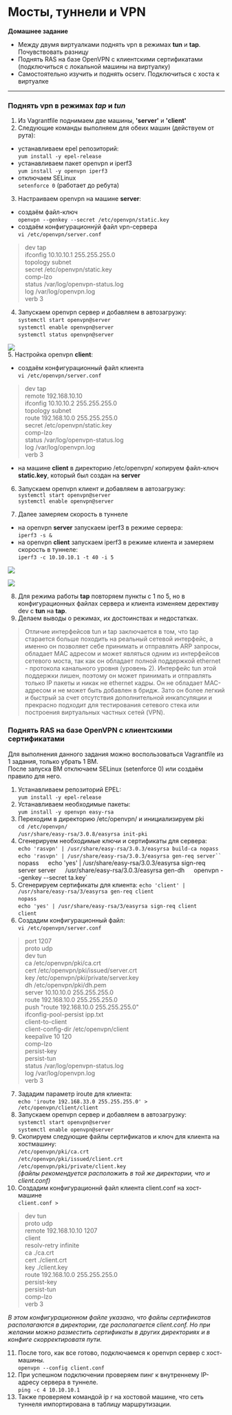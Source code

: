 # Мосты, туннели и VPN 
**Домашнее задание**  
- Между двумя виртуалками поднять vpn в режимах **tun** и **tap**. Почувствовать разницу
- Поднять RAS на базе OpenVPN с клиентскими сертификатами (подключиться с локальной машины на виртуалку)
- Самостоятельно изучить и поднять ocserv. Подключиться с хоста к виртуалке

---
### Поднять vpn в режимах *tap* и *tun*  

1. Из Vagrantfile поднимаем две машины, **'server'** и **'client'**  
2. Следующие команды выполняем для обеих машин (действуем от рута):  
- устанавливаем epel репозиторий:  
`yum install -y epel-release`  
- устанавливаем пакет openvpn и iperf3  
`yum install -y openvpn iperf3`  
- отключаем SELinux  
`setenforce 0` (работает до ребута)
3. Настраиваем openvpn на машине **server**:  
- создаём файл-ключ  
`openvpn --genkey --secret /etc/openvpn/static.key`  
- создаём конфигурационнýй файл vpn-сервера  
`vi /etc/openvpn/server.conf`  

> dev tap  
> ifconfig 10.10.10.1 255.255.255.0  
> topology subnet  
> secret /etc/openvpn/static.key  
> comp-lzo  
> status /var/log/openvpn-status.log  
> log /var/log/openvpn.log  
> verb 3  
4. Запускаем openvpn сервер и добавляем в автозагрузку:  
`systemctl start openvpn@server`  
`systemctl enable openvpn@server`  
`systemctl status openvpn@server`  

![](https://github.com/remizovk/vpn/blob/8ccdde866dca205ae01bf41f4f82852c671885ec/screenshots/%D0%A1%D0%BD%D0%B8%D0%BC%D0%BE%D0%BA%20%D1%8D%D0%BA%D1%80%D0%B0%D0%BD%D0%B0%20%D0%BE%D1%82%202022-09-19%2015-11-06.png)  
5. Настройка openvpn **client**:  
- создаём конфигурационный файл клиента  
`vi /etc/openvpn/server.conf`  

> dev tap  
> remote 192.168.10.10  
> ifconfig 10.10.10.2 255.255.255.0  
> topology subnet  
> route 192.168.10.0 255.255.255.0  
> secret /etc/openvpn/static.key  
> comp-lzo  
> status /var/log/openvpn-status.log  
> log /var/log/openvpn.log  
> verb 3  

- на машине **client** в директорию /etc/openvpn/ копируем файл-ключ **static.key**, который был создан на **server**  

6. Запускаем openvpn клиент и добавляем в автозагрузку:  
`systemctl start openvpn@server`  
`systemctl enable openvpn@server`  

7. Далее замеряем скорость в туннеле
- на openvpn **server**  запускаем iperf3 в режиме сервера:  
`iperf3 -s &`  
- на openvpn **client** запускаем iperf3 в режиме клиента и замеряем скорость в туннеле:  
`iperf3 -c 10.10.10.1 -t 40 -i 5`  

![](https://github.com/remizovk/vpn/blob/0b6ce0c800019954e7d6a67730328902adf15511/screenshots/%D0%A1%D0%BD%D0%B8%D0%BC%D0%BE%D0%BA%20%D1%8D%D0%BA%D1%80%D0%B0%D0%BD%D0%B0%20%D0%BE%D1%82%202022-09-19%2015-34-41.png)  

![](https://github.com/remizovk/vpn/blob/0b6ce0c800019954e7d6a67730328902adf15511/screenshots/%D0%A1%D0%BD%D0%B8%D0%BC%D0%BE%D0%BA%20%D1%8D%D0%BA%D1%80%D0%B0%D0%BD%D0%B0%20%D0%BE%D1%82%202022-09-19%2015-35-15.png)  

8. Для режима работы **tap** повторяем пункты с 1 по 5, но в конфигурационных файлах сервера и клиента изменяем дерективу dev с **tun** на **tap**.  
9. Делаем выводы о режимах, их достоинствах и недостатках.  
> Отличие интерфейсов tun и tap заключается в том, что tap старается больше походить на реальный сетевой интерфейс, а именно он позволяет себе принимать и отправлять ARP запросы, обладает MAC адресом и может являться одним из интерфейсов сетевого моста, так как он обладает полной поддержкой ethernet - протокола канального уровня (уровень 2). Интерфейс tun этой поддержки лишен, поэтому он может принимать и отправлять только IP пакеты и никак не ethernet кадры. Он не обладает MAC-адресом и не может быть добавлен в бридж. Зато он более легкий и быстрый за счет отсутствия дополнительной инкапсуляции и прекрасно подходит для тестирования сетевого стека или построения виртуальных частных сетей (VPN).

### Поднять RAS на базе OpenVPN с клиентскими сертификатами
Для выполнения данного задания можно воспользоваться Vagrantfile из 1 задания, только убрать 1 ВМ.  
После запуска ВМ отключаем SELinux (setenforce 0) или создаём правило для него.  
1. Устанавливаем репозиторий EPEL:  
`yum install -y epel-release`  
2. Устанавливаем необходимые пакеты:  
`yum install -y openvpn easy-rsa`  
3. Переходим в директорию /etc/openvpn/ и инициализируем pki  
`cd /etc/openvpn/`  
`/usr/share/easy-rsa/3.0.8/easyrsa init-pki`  
4. Сгенерируем необходимые ключи и сертификаты для сервера:  
`echo 'rasvpn' | /usr/share/easy-rsa/3.0.3/easyrsa build-ca nopass`  
`echo 'rasvpn' | /usr/share/easy-rsa/3.0.3/easyrsa gen-req server``
`nopass`  
`echo 'yes' | /usr/share/easy-rsa/3.0.3/easyrsa sign-req server server`  
`/usr/share/easy-rsa/3.0.3/easyrsa gen-dh`  
`openvpn --genkey --secret ta.key`  
5. Сгенерируем сертификаты для клиента:
`echo 'client' | /usr/share/easy-rsa/3/easyrsa gen-req client`  
`nopass`  
`echo 'yes' | /usr/share/easy-rsa/3/easyrsa sign-req client`  
`client`  
6. Создадим конфигурационный файл:  
`vi /etc/openvpn/server.conf` 
>port 1207  
>proto udp  
>dev tun  
>ca /etc/openvpn/pki/ca.crt  
>cert /etc/openvpn/pki/issued/server.crt  
>key /etc/openvpn/pki/private/server.key  
>dh /etc/openvpn/pki/dh.pem  
>server 10.10.10.0 255.255.255.0  
>route 192.168.10.0 255.255.255.0  
>push "route 192.168.10.0 255.255.255.0"  
>ifconfig-pool-persist ipp.txt  
>client-to-client  
>client-config-dir /etc/openvpn/client  
>keepalive 10 120  
>comp-lzo  
>persist-key  
>persist-tun  
>status /var/log/openvpn-status.log  
>log /var/log/openvpn.log  
>verb 3  

7. Зададим параметр iroute для клиента:  
`echo 'iroute 192.168.33.0 255.255.255.0' > /etc/openvpn/client/client`  
8. Запускаем openvpn сервер и добавляем в автозагрузку:  
`systemctl start openvpn@server`  
`systemctl enable openvpn@server`
9. Скопируем следующие файлы сертификатов и ключ для клиента на хостмашину:  
`/etc/openvpn/pki/ca.crt`  
`/etc/openvpn/pki/issued/client.crt`  
`/etc/openvpn/pki/private/client.key`  
*(файлы рекомендуется расположить в той же директории, что и client.conf)*   
10. Создадим конфигурационнй файл клиента client.conf на хост-машине  
`client.conf >`  
>dev tun  
>proto udp  
>remote 192.168.10.10 1207  
>client  
>resolv-retry infinite  
>ca ./ca.crt  
>cert ./client.crt  
>key ./client.key  
>route 192.168.10.0 255.255.255.0  
>persist-key  
>persist-tun  
>comp-lzo  
>verb 3  
>
*В этом конфигурационном файле указано, что файлы сертификатов располагаются в директории, где располагается client.conf. Но при желании можно разместить сертификаты в других директориях и в конфиге скорректироватя пути.*   

11. После того, как все готово, подключаемся к openvpn сервер с хост-машины.  
`openvpn --config client.conf`  
12. При успешном подключении проверяем пинг к внутреннему IP-адресу сервера в туннеле.  
`ping -c 4 10.10.10.1`  
13. Также проверяем командой ip r на хостовой машине, что сеть туннеля импортирована в таблицу маршрутизации.  
